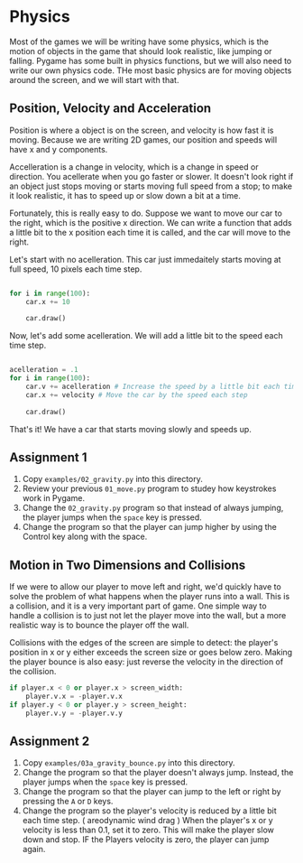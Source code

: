 # Physics

Most of the games we will be writing have some physics, which is the motion of objects in the
game that should look realistic, like jumping or falling. Pygame has some built in physics
functions, but we will also need to write our own physics code. THe most basic
physics are for moving objects around the screen, and we will start with that.

## Position, Velocity and Acceleration

Position is where a object is on the screen, and velocity is how fast it is moving. Because we 
are writing 2D games, our position and speeds will have x and y components. 

Accelleration is a change in velocity, which is a change in speed or direction.
You acellerate when you go faster or slower. It doesn't look right if an object
just stops moving or starts moving full speed from a stop; to make it look
realistic,  it has to speed up or slow down a bit at a time. 

Fortunately, this is really easy to do. Suppose we want to move our car to the right, 
which is the positive x direction. We can write a function that adds a little bit to the
x position each time it is called, and the car will move to the right. 


Let's start with no acelleration. This car just immedaitely starts moving at full speed, 
10 pixels each time step. 
```python

for i in range(100):
    car.x += 10
    
    car.draw()

```

Now, let's add some acelleration. We will add a little bit to the speed each time step. 
```python

acelleration = .1
for i in range(100):
    car.v += acelleration # Increase the speed by a little bit each time step
    car.x += velocity # Move the car by the speed each step
    
    car.draw()

```

That's it! We have a car that starts moving slowly and speeds up.


## Assignment 1

1. Copy `examples/02_gravity.py` into this directory.
2. Review your previous `01_move.py` program to studey how keystrokes work in Pygame.
3. Change the `02_gravity.py` program so that instead of always jumping, the
   player jumps when the `space` key is pressed.
4. Change the program so that the player can jump higher by using the Control
   key along with the space. 

## Motion in Two Dimensions and Collisions

If we were to allow our player to move left and right, we'd quickly have to
solve the problem of what happens when the player runs into a wall. This is a
collision, and it is a very important part of game. One simple way to handle a
collision is to just not let the player move into the wall, but a more realistic
way is to bounce the player off the wall.

Collisions with the edges of the screen are simple to detect: the player's position in x or y either
exceeds the screen size or goes below zero. Making the player bounce is also easy: just reverse the
velocity in the direction of the collision. 

```python
if player.x < 0 or player.x > screen_width:
    player.v.x = -player.v.x
if player.y < 0 or player.y > screen_height:
    player.v.y = -player.v.y
```

## Assignment 2

1. Copy `examples/03a_gravity_bounce.py` into this directory.
2. Change the program so that the player doesn't always jump. Instead, the player
   jumps when the `space` key is pressed.
3. Change the program so that the player can jump to the left or right by pressing
   the `A` or `D` keys.
4. Change the program so the player's velocity is reduced by a little bit each
   time step. ( areodynamic wind drag ) When the player's x or y velocity is
   less than 0.1, set it to zero. This will make the player slow down and stop.
   IF the Players velocity is zero, the player can jump again. 



